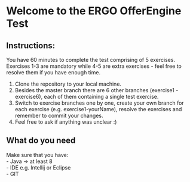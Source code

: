 # Welcome to the ERGO OfferEngine Test

## Instructions:

You have 60 minutes to complete the test comprising of 5 exercises. Exercises 1-3 are mandatory while 4-5 are extra exercises - feel free to resolve them if you have enough time.
<br>
1. Clone the repository to your local machine.
2. Besides the master branch there are 6 other branches (exercise1 - exercise6), each of them containing a single test exercise.
3. Switch to exercise branches one by one, create your own branch for each exercise (e.g. exercise1-yourName), resolve the exercises and remember to commit your changes.
4. Feel free to ask if anything was unclear :)

## What do you need

Make sure that you have:
<br>	- Java -> at least 8
<br>	- IDE e.g. Intellij or Eclipse
<br>	- GIT
